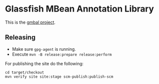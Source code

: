 # Glassfish MBean Annotation Library

This is the [gmbal project](https://javaee.github.io/gmbal/).
 
## Releasing

* Make sure `gpg-agent` is running.
* Execute `mvn -B release:prepare release:perform`

For publishing the site do the following:

```
cd target/checkout
mvn verify site site:stage scm-publish:publish-scm
```
